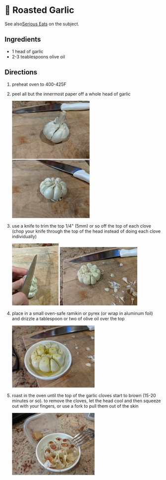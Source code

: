 # 🧄 Roasted Garlic

See also[Serious Eats](https://www.seriouseats.com/roasted-garlic) on the
subject.

## Ingredients

- 1 head of garlic
- 2-3 teablespoons olive oil

## Directions

1. preheat oven to 400-425F
2. peel all but the innermost paper off a whole head of garlic

   [<img src="../pics/garlic-unpeeled.jpg" width="250"/>](../pics/garlic-unpeeled.jpg)
   [<img src="../pics/garlic-peeled.jpg" width="250"/>](../pics/garlic-peeled.jpg)

3. use a knife to trim the top 1/4" (5mm) or so off the top of each clove (chop
   your knife through the top of the head instead of doing each clove
   individually)

   [<img src="../pics/trimming-garlic.jpg" height="200"/>](../pics/trimming-garlic.jpg)
   [<img src="../pics/trimmed-garlic.jpg" width="250"/>](../pics/trimmed-garlic.jpg)

4. place in a small oven-safe ramikin or pyrex (or wrap in aluminum foil) and
   drizzle a tablespoon or two of olive oil over the top

   [<img src="../pics/oiled-garlic.jpg" height="200"/>](../pics/oiled-garlic.jpg)

5. roast in the oven until the top of the garlic cloves start to brown (15-20
   minutes or so). to remove the cloves, let the head cool and then squeeze out
   with your fingers, or use a fork to pull them out of the skin

   [<img src="../pics/roasted-garlic.jpg" height="200"/>](../pics/roasted-garlic.jpg)
